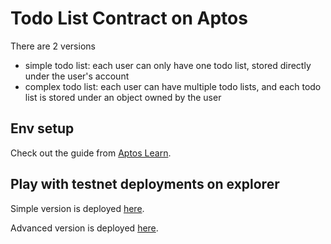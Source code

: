 # Todo List Contract on Aptos

There are 2 versions

- simple todo list: each user can only have one todo list, stored directly under the user's account
- complex todo list: each user can have multiple todo lists, and each todo list is stored under an object owned by the user

## Env setup

Check out the guide from [Aptos Learn](https://learn.aptoslabs.com/example/aptogotchi-beginner/env-setup).

## Play with testnet deployments on explorer

Simple version is deployed [here](https://explorer.aptoslabs.com/account/0xf2d2125d46952df9d355aa4cbba60bf0564cf500e521da96af57d69c2aef7855/modules/code/simple_todo_list?network=testnet).

Advanced version is deployed [here](https://explorer.aptoslabs.com/account/0x725210bec82fcbfdba9259261a5478804b90265ebdda48603f49f64f4d9e7e83/modules/code/advanced_todo_list?network=testnet).
